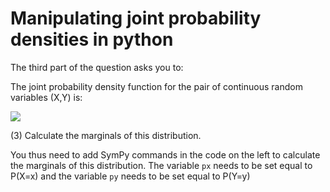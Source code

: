 # Manipulating joint probability densities in python

The third part of the question asks you to:

The joint probability density function for the pair of continuous random variables (X,Y) is:

![](https://render.githubusercontent.com/render/math?math=f(x,y)=k(x^2y^2%2Bxy^3)\quad\textrm{for}\quad\1<x<2\quad\textrm{and}\quad\0<y<3)

(3) Calculate the marginals of this distribution.

You thus need to add SymPy commands in the code on the left to calculate the marginals of this distribution.  The variable `px` needs to be set equal to P(X=x) and the variable `py` needs to  be set equal to P(Y=y)
